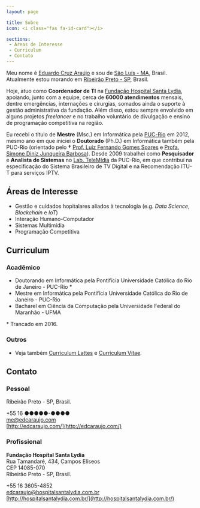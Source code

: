 ```yaml
---
layout: page

title: Sobre
icon: <i class="fas fa-id-card"></i>

sections:
 - Áreas de Interesse
 - Curriculum
 - Contato
---
```


Meu nome é [Eduardo Cruz Araújo](mailto:me@edcaraujo.com) e sou de [São Luís - MA](https://en.wikipedia.org/wiki/S%C3%A3o_Lu%C3%ADs,_Maranh%C3%A3o), Brasil. Atualmente estou morando em [Ribeirão Preto - SP](https://en.wikipedia.org/wiki/Ribeir%C3%A3o_Preto), Brasil.

Hoje, atuo como **Coordenador de TI** na [Fundação Hospital Santa Lydia](http://www.hospitalsantalydia.com.br/), apoiando, junto com a equipe, cerca de **60000 atendimentos** mensais, dentre emergências, internações e cirurgias, somados ainda o suporte à gestão administrativa da fundação. Além disso, estou sempre envolvido em alguns projetos *freelancer* e no trabalho voluntário de divulgação e ensino de programação competitiva na região.

Eu recebi o título de **Mestre** (Msc.) em Informática pela [PUC-Rio](http://www.puc-rio.br/) em 2012, mesmo ano em que iniciei o **Doutorado** (Ph.D.) em Informática também pela PUC-Rio (orientado pelo **†** [Prof. Luiz Fernando Gomes Soares](http://www.telemidia.puc-rio.br/~lfgs/) e [Profa. Simone Diniz Junqueira Barbosa](http://www-di.inf.puc-rio.br/~simone/)). Desde 2009 trabalhei como **Pesquisador** e **Analista de Sistemas** no [Lab. TeleMídia](http://www.telemidia.puc-rio.br/) da PUC-Rio, em que contribuí na especificação do Sistema Brasileiro de TV Digital e na Recomendação ITU-T para serviços IPTV.

## Áreas de Interesse

- Gestão e cuidados hopitalares aliados à tecnologia (e.g. *Data Science*, *Blockchain* e *IoT*)
- Interação Humano-Computador
- Sistemas Multimídia
- Programação Competitiva

## Curriculum

### Acadêmico

- Doutorando em Informática pela Pontifícia Universidade Católica do Rio de Janeiro - PUC-Rio *
- Mestre em Informática pela Pontifícia Universidade Católica do Rio de Janeiro - PUC-Rio
- Bacharel em Ciência da Computação pela Universidade Federal do Maranhão - UFMA

\* Trancado em 2016.

### Outros

- Veja também [Curriculum Lattes](http://lattes.cnpq.br/0799632818632295) e [Curriculum Vitae](mailto:me@edcaraujo.com).

## Contato

### Pessoal

Ribeirão Preto - SP, Brasil.

<i class="fas fa-phone fa-lg"></i> +55 16 ●●●●●-●●●●  
<i class="fas fa-envelope fa-lg"></i> [me@edcaraujo.com](mailto:me@edcaraujo.com)  
<i class="fas fa-home fa-lg"></i> [http://edcaraujo.com/](http://edcaraujo.com/)

### Profissional

**Fundação Hospital Santa Lydia**  
Rua Tamandaré, 434, Campos Elíseos  
CEP 14085-070  
Ribeirão Preto - SP, Brasil.

<i class="fas fa-phone fa-lg"></i> +55 16 3605-4852  
<i class="fas fa-envelope fa-lg"></i> [edcaraujo@hospitalsantalydia.com.br](mailto:edcaraujo@hospitalsantalydia.com.br)  
<i class="fas fa-home fa-lg"></i> [http://hospitalsantalydia.com.br/](http://hospitalsantalydia.com.br/)